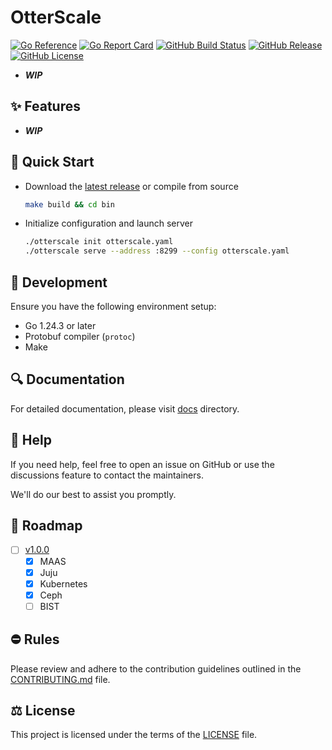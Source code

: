 # OtterScale

[![Go Reference](https://pkg.go.dev/badge/github.com/openhdc/otterscale.svg)](https://pkg.go.dev/github.com/openhdc/otterscale)
[![Go Report Card](https://goreportcard.com/badge/github.com/openhdc/otterscale?style=flat-square)](https://goreportcard.com/report/github.com/openhdc/otterscale)
[![GitHub Build Status](https://github.com/openhdc/otterscale/actions/workflows/go.yml/badge.svg?style=flat-square)](https://github.com/openhdc/otterscale/actions/workflows/go.yml)
[![GitHub Release](https://img.shields.io/github/v/release/openhdc/otterscale?style=flat-square)](https://github.com/openhdc/otterscale/releases)
[![GitHub License](https://img.shields.io/github/license/openhdc/otterscale?style=flat-square)](https://opensource.org/license/agpl-v3)

- ***WIP***

## ✨ Features

- ***WIP***

## 🍺 Quick Start

- Download the [latest release](https://github.com/openhdc/otterscale/releases/latest) or compile from source

    ```sh
    make build && cd bin
    ```

- Initialize configuration and launch server

    ```sh
    ./otterscale init otterscale.yaml
    ./otterscale serve --address :8299 --config otterscale.yaml
    ```

## 🔨 Development

Ensure you have the following environment setup:

- Go 1.24.3 or later
- Protobuf compiler (`protoc`)
- Make

## 🔍 Documentation

For detailed documentation, please visit [docs](/docs) directory.

## 🦮 Help

If you need help, feel free to open an issue on GitHub or use the discussions feature to contact the maintainers.

We'll do our best to assist you promptly.

## 📢 Roadmap

- [ ] [v1.0.0](https://github.com/openhdc/otterscale/milestone/1)
  - [x] MAAS
  - [x] Juju
  - [x] Kubernetes
  - [x] Ceph
  - [ ] BIST

## ⛔ Rules

Please review and adhere to the contribution guidelines outlined in the [CONTRIBUTING.md](CONTRIBUTING.md) file.

## ⚖️ License

This project is licensed under the terms of the [LICENSE](LICENSE) file.
